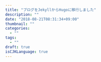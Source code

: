 ```yaml
---
title: "ブログをJekyllからHugoに移行しました"
description: ""
date: "2018-08-21T08:31:34+09:00"
thumbnail: ""
categories:
  - ""
tags:
  - ""
draft: true
isCJKLanguage: true
---
```

